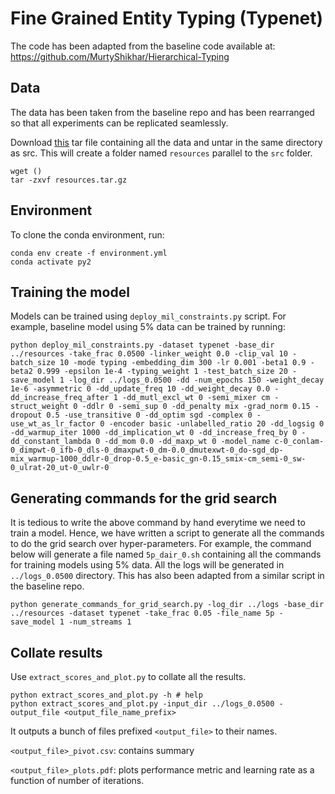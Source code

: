 # Fine Grained Entity Typing (Typenet)

The code has been adapted from the baseline code available at: https://github.com/MurtyShikhar/Hierarchical-Typing

## Data
The data has been taken from the baseline repo and has been rearranged so that all experiments can be replicated seamlessly.

Download [this]() tar file containing all the data and untar in the same directory as src. This will create a folder named `resources` parallel to the `src` folder.

```
wget ()
tar -zxvf resources.tar.gz
```

## Environment
To clone the conda environment, run:

```
conda env create -f environment.yml
conda activate py2
```

## Training the model
 Models can be trained using `deploy_mil_constraints.py` script. For example, baseline model using 5% data can be trained by running:
 
 ```
 python deploy_mil_constraints.py -dataset typenet -base_dir ../resources -take_frac 0.0500 -linker_weight 0.0 -clip_val 10 -batch_size 10 -mode typing -embedding_dim 300 -lr 0.001 -beta1 0.9 -beta2 0.999 -epsilon 1e-4 -typing_weight 1 -test_batch_size 20 -save_model 1 -log_dir ../logs_0.0500 -dd -num_epochs 150 -weight_decay 1e-6 -asymmetric 0 -dd_update_freq 10 -dd_weight_decay 0.0 -dd_increase_freq_after 1 -dd_mutl_excl_wt 0 -semi_mixer cm -struct_weight 0 -ddlr 0 -semi_sup 0 -dd_penalty mix -grad_norm 0.15 -dropout 0.5 -use_transitive 0 -dd_optim sgd -complex 0 -use_wt_as_lr_factor 0 -encoder basic -unlabelled_ratio 20 -dd_logsig 0 -dd_warmup_iter 1000 -dd_implication_wt 0 -dd_increase_freq_by 0 -dd_constant_lambda 0 -dd_mom 0.0 -dd_maxp_wt 0 -model_name c-0_conlam-0_dimpwt-0_ifb-0_dls-0_dmaxpwt-0_dm-0.0_dmutexwt-0_do-sgd_dp-mix_warmup-1000_ddlr-0_drop-0.5_e-basic_gn-0.15_smix-cm_semi-0_sw-0_ulrat-20_ut-0_uwlr-0 
 ```
## Generating commands for the grid search
It is tedious to write the above command by hand everytime we need to train a model. Hence, we have written a script to generate all the commands to do the grid search over hyper-parameters. For example, the command below will generate a file named `5p_dair_0.sh` containing all the commands for training models using 5% data. All the logs will be generated in `../logs_0.0500` directory.
This has also been adapted from a similar script in the baseline repo.

```
python generate_commands_for_grid_search.py -log_dir ../logs -base_dir ../resources -dataset typenet -take_frac 0.05 -file_name 5p -save_model 1 -num_streams 1
```

## Collate results
Use `extract_scores_and_plot.py` to collate all the results. 

```
python extract_scores_and_plot.py -h # help
python extract_scores_and_plot.py -input_dir ../logs_0.0500 -output_file <output_file_name_prefix>
```

It outputs a bunch of files prefixed `<output_file>` to their names. 

`<output_file>_pivot.csv`:  contains summary

`<output_file>_plots.pdf`: plots performance metric and learning rate as a function of number of iterations. 

